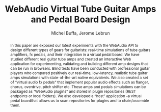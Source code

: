 --- 
  title: "WebAudio Virtual Tube Guitar Amps and Pedal Board Design" 
  abstract: "In this paper are exposed our latest experiments with the WebAudio API to design different types of gears for guitarists: real-time simulations of tube guitars amplifiers, fx pedals, and their integration in a virtual pedal board. We have studied different real guitar tube amps and created an interactive Web application for experimenting, validating and building different amp designs that can be run in browsers. Blind tests have been conducted with professional guitar players who compared positively our real-time, low-latency, realistic tube guitar amps simulations with state-of-the-art native equivalents. We also created a set of “virtual audio fx pedals” that implement popular audio effects such as flanger, chorus, overdrive, pitch shifter etc. These amps and pedals simulations can be packaged as “WebAudio plugins” and stored in plugin repositories (REST endpoints or local folders). We also developed a “host” application -a virtual pedal boardthat allows us to scan repositories for plugins and to chain/assemble them." 
  address: "Berlin" 
  author: "Michel Buffa, Jerome Lebrun" 
  booktitle: "Proceedings of the International Web Audio Conference" 
  editor: "Jan Monschke, Christoph Guttandin, Norbert Schnell, Thomas Jenkinson, Jack Schaedler" 
  month: "Proceedings of the International Web Audio Conference"
  pages: "" 
  publisher: "TU Berlin" 
  series: "WAC '18"
  type: "Paper"  
  year: "2018" 
  id: "2018_25" 
  tags: year2018
  media: none 
  pdflink: /_data/papers/pdf/2018/2018_25.pdf
  ISSN: 2663-5844
---